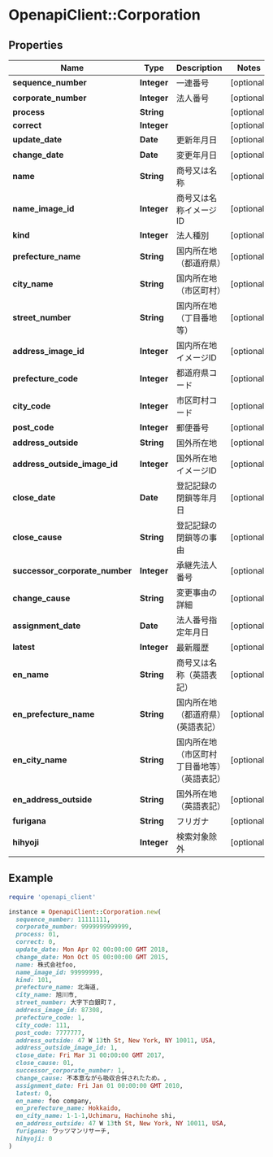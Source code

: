 # OpenapiClient::Corporation

## Properties

| Name | Type | Description | Notes |
| ---- | ---- | ----------- | ----- |
| **sequence_number** | **Integer** | 一連番号 | [optional] |
| **corporate_number** | **Integer** | 法人番号 | [optional] |
| **process** | **String** |  | [optional] |
| **correct** | **Integer** |  | [optional] |
| **update_date** | **Date** | 更新年月日 | [optional] |
| **change_date** | **Date** | 変更年月日 | [optional] |
| **name** | **String** | 商号又は名称 | [optional] |
| **name_image_id** | **Integer** | 商号又は名称イメージID | [optional] |
| **kind** | **Integer** | 法人種別 | [optional] |
| **prefecture_name** | **String** | 国内所在地（都道府県） | [optional] |
| **city_name** | **String** | 国内所在地（市区町村） | [optional] |
| **street_number** | **String** | 国内所在地（丁目番地等） | [optional] |
| **address_image_id** | **Integer** | 国内所在地イメージID | [optional] |
| **prefecture_code** | **Integer** | 都道府県コード | [optional] |
| **city_code** | **Integer** | 市区町村コード | [optional] |
| **post_code** | **Integer** | 郵便番号 | [optional] |
| **address_outside** | **String** | 国外所在地 | [optional] |
| **address_outside_image_id** | **Integer** | 国外所在地イメージID | [optional] |
| **close_date** | **Date** | 登記記録の閉鎖等年月日 | [optional] |
| **close_cause** | **String** | 登記記録の閉鎖等の事由 | [optional] |
| **successor_corporate_number** | **Integer** | 承継先法人番号 | [optional] |
| **change_cause** | **String** | 変更事由の詳細 | [optional] |
| **assignment_date** | **Date** | 法人番号指定年月日 | [optional] |
| **latest** | **Integer** | 最新履歴 | [optional] |
| **en_name** | **String** | 商号又は名称（英語表記） | [optional] |
| **en_prefecture_name** | **String** | 国内所在地（都道府県）(英語表記） | [optional] |
| **en_city_name** | **String** | 国内所在地（市区町村丁目番地等）（英語表記） | [optional] |
| **en_address_outside** | **String** | 国外所在地（英語表記） | [optional] |
| **furigana** | **String** | フリガナ | [optional] |
| **hihyoji** | **Integer** | 検索対象除外 | [optional] |

## Example

```ruby
require 'openapi_client'

instance = OpenapiClient::Corporation.new(
  sequence_number: 11111111,
  corporate_number: 9999999999999,
  process: 01,
  correct: 0,
  update_date: Mon Apr 02 00:00:00 GMT 2018,
  change_date: Mon Oct 05 00:00:00 GMT 2015,
  name: 株式会社foo,
  name_image_id: 99999999,
  kind: 101,
  prefecture_name: 北海道,
  city_name: 旭川市,
  street_number: 大字下白銀町７,
  address_image_id: 87308,
  prefecture_code: 1,
  city_code: 111,
  post_code: 7777777,
  address_outside: 47 W 13th St, New York, NY 10011, USA,
  address_outside_image_id: 1,
  close_date: Fri Mar 31 00:00:00 GMT 2017,
  close_cause: 01,
  successor_corporate_number: 1,
  change_cause: 不本意ながら吸収合併されたため。,
  assignment_date: Fri Jan 01 00:00:00 GMT 2010,
  latest: 0,
  en_name: foo company,
  en_prefecture_name: Hokkaido,
  en_city_name: 1-1-1,Uchimaru, Hachinohe shi,
  en_address_outside: 47 W 13th St, New York, NY 10011, USA,
  furigana: ワッツマンリサーチ,
  hihyoji: 0
)
```

